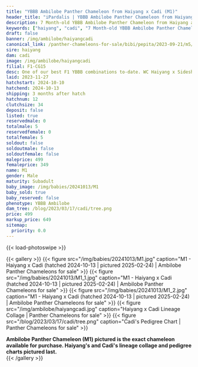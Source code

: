 ```yaml
---
title: "YBBB Ambilobe Panther Chameleon from Haiyang x Cadi (M1)"
header_title: "iPardalis | YBBB Ambilobe Panther Chameleon from Haiyang x Cadi | M1"
description: 7 Month-old YBBB Ambilobe Panther Chameleon from Haiyang and Cadi. One of our best F1 YBBB combinations to-date. WC Haiyang x Sideshow/Smiles' sister, Cadi! We've included sire and dam dendrograms if available, but you can view our Haiyang or Cadi breeder pages for more information.
keywords: ["haiyang", "cadi", "7 Month-old YBBB Ambilobe Panther Chameleon", "baby chameleons for sale", "buy panther chameleon", "panther for sale", "ambilobe panther chameleons for sale", "ambilobe panther chameleon for sale"]
draft: false
banner: /img/ambilobe/haiyangcadi
canonical_link: /panther-chameleons-for-sale/bibi/pepita/2023-09-21/m5/
sire: haiyang
dam: cadi
image: /img/ambilobe/haiyangcadi
filial: F1-CG15
desc: One of our best F1 YBBB combinations to-date. WC Haiyang x Sideshow/Smiles' sister, Cadi!
laid: 2023-11-27
hatchstart: 2024-10-10
hatchend: 2024-10-13
shipping: 3 months after hatch
hatchnum: 12
clutchsize: 34
deposit: false
listed: true
reservedmale: 0
totalmale: 5
reservedfemale: 0
totalfemale: 5
soldout: false
soldoutmale: false
soldoutfemale: false
maleprice: 499
femaleprice: 349
name: M1
gender: Male
maturity: Subadult
baby_image: /img/babies/20241013/M1
baby_sold: true
baby_reserved: false
phenotype: YBBB Ambilobe
dam_tree: /blog/2023/03/17/cadi/tree.png
price: 499
markup_price: 649
sitemap: 
  priority: 0.0
---
```


{{< load-photoswipe >}}

{{< gallery >}}
  {{< figure src="/img/babies/20241013/M1.jpg" caption="M1 - Haiyang x Cadi (hatched 2024-10-13 | pictured 2025-02-24) | Ambilobe Panther Chameleons for sale" >}}
  {{< figure src="/img/babies/20241013/M1_1.jpg" caption="M1 - Haiyang x Cadi (hatched 2024-10-13 | pictured 2025-02-24) | Ambilobe Panther Chameleons for sale" >}}
  {{< figure src="/img/babies/20241013/M1_2.jpg" caption="M1 - Haiyang x Cadi (hatched 2024-10-13 | pictured 2025-02-24) | Ambilobe Panther Chameleons for sale" >}}
  {{< figure src="/img/ambilobe/haiyangcadi.jpg" caption="Haiyang x Cadi Lineage Collage | Panther Chameleons for sale" >}}
  {{< figure src="/blog/2023/03/17/cadi/tree.png" caption="Cadi's Pedigree Chart | Panther Chameleons for sale" >}}
  <figcaption itemprop="description"><strong>Ambilobe Panther Chameleon (M1) pictured is the exact chameleon available for purchase. Haiyang's and Cadi's lineage collage and pedigree charts pictured last.</strong></figcaption>
{{< /gallery >}}
